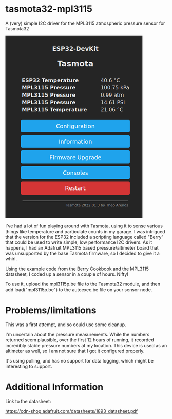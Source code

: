 # tasmota32-mpl3115

A (very) simple I2C driver for the MPL3115 atmospheric pressure sensor for Tasmota32

![Tasmota Screen](screenshot.png)

I've had a lot of fun playing around with Tasmota, using it to sense various things like temperature and particulate counts in my garage.
I was intrigued that the version for the ESP32 included a scripting language called "Berry" that could be used to write simple,
low performance I2C drivers.  As it happens, I had an Adafruit MPL3115 based pressure/altimeter board that was unsupported by 
the base Tasmota firmware, so I decided to give it a whirl.

Using the example code from the Berry Cookbook and the MPL3115 datasheet, I coded up a sensor in a couple of hours.  Nifty!

To use it, upload the mpl3115p.be file to the Tasmota32 module, and then add load("mpl3115p.be") to the autoexec.be file
on your sensor node.

# Problems/limitations

This was a first attempt, and so could use some cleanup.

I'm uncertain about the pressure measurements.  While the numbers returned seem plausible, over the first 12 hours of running, it recorded incredibly stable pressure numbers at my location.  This device is used as an altimeter as well, so I am not sure that I got it configured properly.

It's using polling, and has no support for data logging, which might be interesting to support. 


# Additional Information

Link to the datasheet:

https://cdn-shop.adafruit.com/datasheets/1893_datasheet.pdf
